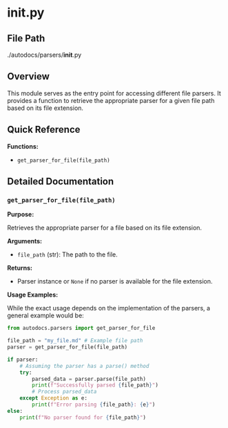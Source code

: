 # __init__.py

## File Path

./autodocs/parsers/__init__.py

## Overview

This module serves as the entry point for accessing different file parsers. It provides a function to retrieve the appropriate parser for a given file path based on its file extension.

## Quick Reference

**Functions:**

*   `get_parser_for_file(file_path)`

## Detailed Documentation

### `get_parser_for_file(file_path)`

**Purpose:**

Retrieves the appropriate parser for a file based on its file extension.

**Arguments:**

*   `file_path` (str): The path to the file.

**Returns:**

*   Parser instance or `None` if no parser is available for the file extension.

**Usage Examples:**

While the exact usage depends on the implementation of the parsers, a general example would be:

```python
from autodocs.parsers import get_parser_for_file

file_path = "my_file.md" # Example file path
parser = get_parser_for_file(file_path)

if parser:
    # Assuming the parser has a parse() method
    try:
        parsed_data = parser.parse(file_path)
        print(f"Successfully parsed {file_path}")
        # Process parsed_data
    except Exception as e:
        print(f"Error parsing {file_path}: {e}")
else:
    print(f"No parser found for {file_path}")
```